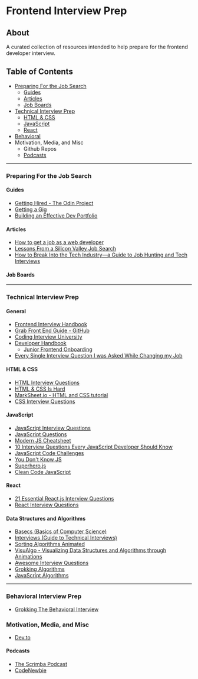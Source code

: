 # Frontend Interview Prep

## About
A curated collection of resources intended to help prepare for the frontend developer interview. 

## Table of Contents
- [Preparing For the Job Search](#job-search)
  - [Guides](#guides)
  - [Articles](#articles)
  - [Job Boards](#job-boards)
- [Technical Interview Prep](#interview-prep)
  - [HTML & CSS](#HTML)
  - [JavaScript](#JS)
  - [React](#react)
- [Behavioral](#behavioral)
- Motivation, Media, and Misc
  - Github Repos 
  - [Podcasts](#podcasts) 
---
### Preparing For the Job Search <span name='job-search'></span>
#### Guides <span name='guides'></span>
- [Getting Hired - The Odin Project](https://www.theodinproject.com/paths/full-stack-javascript/courses/getting-hired)
- [Getting a Gig](https://github.com/cassidoo/getting-a-gig)
- [Building an Effective Dev Portfolio](https://storage.googleapis.com/joshwcomeau/building-an-effective-dev-portfolio.pdf)

#### Articles <span name='articles'></span>
- [How to get a job as a web developer](http://web.archive.org/web/20160925155912/http://www.happybearsoftware.com/how-to-get-a-programmer-job.html)
- [Lessons From a Silicon Valley Job Search](https://robertheaton.com/2014/03/07/lessons-from-a-silicon-valley-job-search/)
- [How to Break Into the Tech Industry—a Guide to Job Hunting and Tech Interviews](https://haseebq.com/how-to-break-into-tech-job-hunting-and-interviews/)

#### Job Boards <span name='job-boards'></span>
---
### Technical Interview Prep <span name='interview-prep'></span>
#### General <span name='general'></span>
- [Frontend Interview Handbook](https://frontendinterviewhandbook.com/)
- [Grab Front End Guide - GitHub](https://github.com/grab/front-end-guide)
- [Coding Interview University](https://github.com/jwasham/coding-interview-university)
- [Developer Handbook](https://github.com/apptension/developer-handbook)
  - [Junior Frontend Onboarding](https://github.com/apptension/developer-handbook/blob/master/Onboarding/Junior/Frontend%20Developer.md)
- [Every Single Interview Question I was Asked While Changing my Job](https://www.reddit.com/r/webdev/comments/o9jp8e/every_single_interview_question_i_was_asked_while/)

#### HTML & CSS <span name='HTML'></span>
- [HTML Interview Questions](https://www.interviewbit.com/html-interview-questions/)
- [HTML & CSS Is Hard](https://www.internetingishard.com/html-and-css/)
- [MarkSheet.io - HTML and CSS tutorial](https://marksheet.io/)
- [CSS Interview Questions](https://www.interviewbit.com/css-interview-questions/)

#### JavaScript <span name='JS'></span>
- [JavaScript Interview Questions](https://www.interviewbit.com/javascript-interview-questions/)
- [JavaScript Questions](https://github.com/lydiahallie/javascript-questions)
- [Modern JS Cheatsheet](https://github.com/mbeaudru/modern-js-cheatsheet#introduction)
- [10 Interview Questions Every JavaScript Developer Should Know](https://medium.com/javascript-scene/10-interview-questions-every-javascript-developer-should-know-6fa6bdf5ad95)
- [JavaScript Code Challenges](https://github.com/sadanandpai/javascript-code-challenges)
- [You Don't Know JS](https://github.com/getify/You-Dont-Know-JS)
- [Superhero.js](http://superherojs.com/)
- [Clean Code JavaScript](https://github.com/ryanmcdermott/clean-code-javascript)

#### React <span name='react'></span> 
- [21 Essential React.js Interview Questions](https://www.toptal.com/react/interview-questions)
- [React Interview Questions](https://www.interviewbit.com/react-interview-questions/)

#### Data Structures and Algorithms <span name='DSA'></span>
- [Basecs (Basics of Computer Science)](https://medium.com/basecs/tagged/data-structures)
- [Interviews (Guide to Technical Interviews)](https://github.com/kdn251/interviews)
- [Sorting Algorithms Animated](https://www.toptal.com/developers/sorting-algorithms)
- [VisuAlgo - Visualizing Data Structures and Algorithms through Animations](https://visualgo.net/en)
- [Awesome Interview Questions](https://github.com/DopplerHQ/awesome-interview-questions#javascript)
- [Grokking Algorithms](https://www.manning.com/books/grokking-algorithms#toc)
- [JavaScript Algorithms](https://github.com/trekhleb/javascript-algorithms)


---
### Behavioral Interview Prep <span name='behavioral'></span>
- [Grokking The Behavioral Interview](https://www.educative.io/courses/grokking-the-behavioral-interview)

### Motivation, Media, and Misc
- [Dev.to](https://dev.to/)
<!-- #### Github Repos
 -->
#### Podcasts <span name='podcasts'></span>
- [The Scrimba Podcast](https://open.spotify.com/show/1oJamVudy2v3oSJTejUyus)
- [CodeNewbie](https://www.codenewbie.org/podcast)
